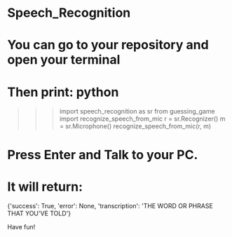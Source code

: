 # Speech_Recognition


# You can go to your repository and open your terminal
# Then print: python
>>> import speech_recognition as sr
>>> from guessing_game import recognize_speech_from_mic
>>> r = sr.Recognizer()
>>> m = sr.Microphone()
>>> recognize_speech_from_mic(r, m)


# Press Enter and Talk to your PC.
# It will return:
{'success': True, 'error': None, 'transcription': 'THE WORD OR PHRASE THAT YOU'VE TOLD'}

Have fun!
